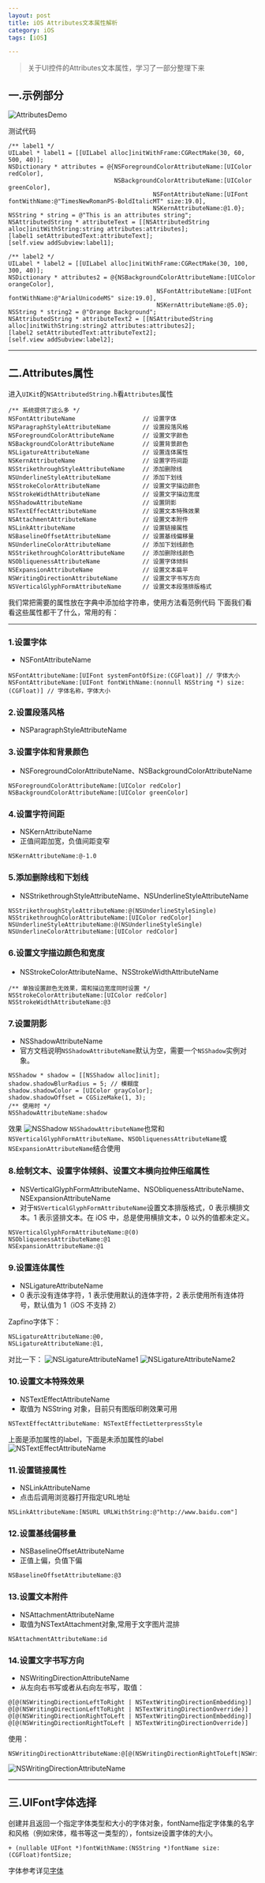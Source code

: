 ```yaml
---
layout: post
title: iOS Attributes文本属性解析
category: iOS
tags: [iOS]

---
```


> 关于UI控件的Attributes文本属性，学习了一部分整理下来


## **一.示例部分**

![AttributesDemo](http://img.blog.csdn.net/20151019151640317)

测试代码

```objc
/** label1 */
UILabel * label1 = [[UILabel alloc]initWithFrame:CGRectMake(30, 60, 500, 40)];
NSDictionary * attributes = @{NSForegroundColorAttributeName:[UIColor redColor],
                              NSBackgroundColorAttributeName:[UIColor greenColor],
                                         NSFontAttributeName:[UIFont fontWithName:@"TimesNewRomanPS-BoldItalicMT" size:19.0],
                                         NSKernAttributeName:@1.0};
NSString * string = @"This is an attributes string";
NSAttributedString * attributeText = [[NSAttributedString alloc]initWithString:string attributes:attributes];
[label1 setAttributedText:attributeText];
[self.view addSubview:label1];

/** label2 */
UILabel * label2 = [[UILabel alloc]initWithFrame:CGRectMake(30, 100, 300, 40)];
NSDictionary * attributes2 = @{NSBackgroundColorAttributeName:[UIColor orangeColor],
                                          NSFontAttributeName:[UIFont fontWithName:@"ArialUnicodeMS" size:19.0],
                                          NSKernAttributeName:@5.0};
NSString * string2 = @"Orange Background";
NSAttributedString * attributeText2 = [[NSAttributedString alloc]initWithString:string2 attributes:attributes2];
[label2 setAttributedText:attributeText2];
[self.view addSubview:label2];
```


---


## **二.Attributes属性**

进入`UIKit`的`NSAttributedString.h`看`Attributes`属性

```objc
/** 系统提供了这么多 */
NSFontAttributeName                   // 设置字体
NSParagraphStyleAttributeName         // 设置段落风格
NSForegroundColorAttributeName        // 设置文字颜色
NSBackgroundColorAttributeName        // 设置背景颜色
NSLigatureAttributeName               // 设置连体属性
NSKernAttributeName                   // 设置字符间距
NSStrikethroughStyleAttributeName     // 添加删除线
NSUnderlineStyleAttributeName         // 添加下划线
NSStrokeColorAttributeName            // 设置文字描边颜色
NSStrokeWidthAttributeName            // 设置文字描边宽度
NSShadowAttributeName                 // 设置阴影
NSTextEffectAttributeName             // 设置文本特殊效果
NSAttachmentAttributeName             // 设置文本附件
NSLinkAttributeName                   // 设置链接属性
NSBaselineOffsetAttributeName         // 设置基线偏移量
NSUnderlineColorAttributeName         // 添加下划线颜色
NSStrikethroughColorAttributeName     // 添加删除线颜色
NSObliquenessAttributeName            // 设置字体倾斜
NSExpansionAttributeName              // 设置文本扁平
NSWritingDirectionAttributeName       // 设置文字书写方向
NSVerticalGlyphFormAttributeName      // 设置文本段落排版格式
```

我们常把需要的属性放在字典中添加给字符串，使用方法看范例代码
下面我们看看这些属性都干了什么，常用的有：

---

### **1.设置字体** 
* NSFontAttributeName

```objc
NSFontAttributeName:[UIFont systemFontOfSize:(CGFloat)] // 字体大小
NSFontAttributeName:[UIFont fontWithName:(nonnull NSString *) size:(CGFloat)] // 字体名称，字体大小
```


### **2.设置段落风格**
* NSParagraphStyleAttributeName


### **3.设置字体和背景颜色**
* NSForegroundColorAttributeName、NSBackgroundColorAttributeName

```objc
NSForegroundColorAttributeName:[UIColor redColor]
NSBackgroundColorAttributeName:[UIColor greenColor]
```


### **4.设置字符间距** 
* NSKernAttributeName
* 正值间距加宽，负值间距变窄

```objc
NSKernAttributeName:@-1.0
```


### **5.添加删除线和下划线**
* NSStrikethroughStyleAttributeName、NSUnderlineStyleAttributeName

```objc
NSStrikethroughStyleAttributeName:@(NSUnderlineStyleSingle)
NSStrikethroughColorAttributeName:[UIColor redColor]
NSUnderlineStyleAttributeName:@(NSUnderlineStyleSingle)
NSUnderlineColorAttributeName:[UIColor redColor]
```


### **6.设置文字描边颜色和宽度** 
* NSStrokeColorAttributeName、NSStrokeWidthAttributeName

```objc
/** 单独设置颜色无效果，需和描边宽度同时设置 */
NSStrokeColorAttributeName:[UIColor redColor]
NSStrokeWidthAttributeName:@3
```


### **7.设置阴影**
* NSShadowAttributeName
* 官方文档说明`NSShadowAttributeName`默认为空，需要一个`NSShadow`实例对象。

```objc
NSShadow * shadow = [[NSShadow alloc]init];
shadow.shadowBlurRadius = 5; // 模糊度
shadow.shadowColor = [UIColor grayColor];
shadow.shadowOffset = CGSizeMake(1, 3);
/** 使用时 */
NSShadowAttributeName:shadow
```

效果
![NSShadow](http://img.blog.csdn.net/20151019162331353)
`NSShadowAttributeName`也常和`NSVerticalGlyphFormAttributeName`、`NSObliquenessAttributeName`或`NSExpansionAttributeName`结合使用



### **8.绘制文本、设置字体倾斜、设置文本横向拉伸压缩属性**
* NSVerticalGlyphFormAttributeName、NSObliquenessAttributeName、NSExpansionAttributeName
* 对于`NSVerticalGlyphFormAttributeName`设置文本排版格式，0 表示横排文本。1 表示竖排文本。在 iOS 中，总是使用横排文本，0 以外的值都未定义。

```objc
NSVerticalGlyphFormAttributeName:@(0)
NSObliquenessAttributeName:@1
NSExpansionAttributeName:@1
```


### **9.设置连体属性** 
* NSLigatureAttributeName
* 0 表示没有连体字符，1 表示使用默认的连体字符，2 表示使用所有连体符号，默认值为 1（iOS 不支持 2）

Zapfino字体下：

```objc
NSLigatureAttributeName:@0,
NSLigatureAttributeName:@1,
```

对比一下：
![NSLigatureAttributeName1](http://img.blog.csdn.net/20151019172735196)
![NSLigatureAttributeName2](http://img.blog.csdn.net/20151019172758652)



### **10.设置文本特殊效果** 
* NSTextEffectAttributeName
* 取值为 NSString 对象，目前只有图版印刷效果可用

```objc
NSTextEffectAttributeName: NSTextEffectLetterpressStyle
```

上面是添加属性的label，下面是未添加属性的label
![NSTextEffectAttributeName](http://img.blog.csdn.net/20151019214153975)



### **11.设置链接属性**
* NSLinkAttributeName
* 点击后调用浏览器打开指定URL地址

```objc
NSLinkAttributeName:[NSURL URLWithString:@"http://www.baidu.com"]
```


### **12.设置基线偏移量** 
* NSBaselineOffsetAttributeName
* 正值上偏，负值下偏

```objc
NSBaselineOffsetAttributeName:@3
```


### **13.设置文本附件**
* NSAttachmentAttributeName
* 取值为NSTextAttachment对象,常用于文字图片混排

```objc
NSAttachmentAttributeName:id
```


### **14.设置文字书写方向** 
* NSWritingDirectionAttributeName
* 从左向右书写或者从右向左书写，取值：

```objc
@[@(NSWritingDirectionLeftToRight | NSTextWritingDirectionEmbedding)]
@[@(NSWritingDirectionLeftToRight | NSTextWritingDirectionOverride)]
@[@(NSWritingDirectionRightToLeft | NSTextWritingDirectionEmbedding)]
@[@(NSWritingDirectionRightToLeft | NSTextWritingDirectionOverride)]
```

使用：

```objc
NSWritingDirectionAttributeName:@[@(NSWritingDirectionRightToLeft|NSWritingDirectionOverride)]
```

![NSWritingDirectionAttributeName](http://img.blog.csdn.net/20151019221353739)



---


## **三.UIFont字体选择**
创建并且返回一个指定字体类型和大小的字体对象，fontName指定字体集的名字和风格（例如宋体，楷书等这一类型的），fontsize设置字体的大小。

```objc
+ (nullable UIFont *)fontWithName:(NSString *)fontName size:(CGFloat)fontSize;  
```

字体参考详见[字体](http://www.tuicool.com/articles/yQVVru)

